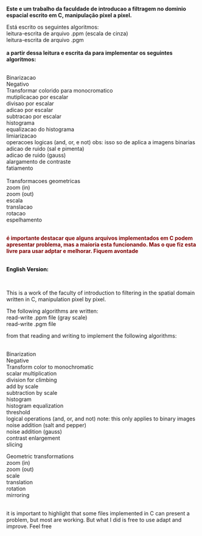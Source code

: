 <p><strong>Este e um trabalho da faculdade de introducao a filtragem no dominio espacial escrito em C, manipula&ccedil;&atilde;o pixel a pixel.</strong></p>
<p>Est&aacute; escrito os seguintes algoritmos:&nbsp;<br />leitura-escrita de arquivo .ppm (escala de cinza)<br />leitura-escrita de arquivo .pgm<br /><br /><strong>a partir dessa leitura e escrita da para implementar os seguintes algoritmos:</strong></p>
<p><br />Binarizacao<br />Negativo<br />Transformar colorido para monocromatico<br />mutiplicacao por escalar<br />divisao por escalar<br />adicao por escalar<br />subtracao por escalar<br />histograma<br />equalizacao do histograma<br />limiarizacao<br />operacoes logicas (and, or, e not) obs: isso so de aplica a imagens binarias<br />adicao de ruido (sal e pimenta)<br />adicao de ruido (gauss)<br />alargamento de contraste<br />fatiamento<br /><br />Transformacoes geometricas<br />zoom (in)<br />zoom (out)<br />escala<br />translacao<br />rotacao<br />espelhamento</p>
<p><br /><span style="color: #800000;"><strong>&eacute; importante destacar que alguns arquivos implementados em C podem apresentar problema, mas a maioria esta funcionando. Mas o que fiz esta livre para usar adptar e melhorar. Fiquem avontade</strong></span></p>
<p><span style="color: #800000;"><strong><br /><span style="color: #000000;">English Version:</span></strong></span></p>
<p>&nbsp;</p>
<p>This is a work of the faculty of introduction to filtering in the spatial domain written in C, manipulation pixel by pixel.</p>
<p>The following algorithms are written:<br />read-write .ppm file (gray scale)<br />read-write .pgm file</p>
<p>from that reading and writing to implement the following algorithms:</p>
<p><br />Binarization<br />Negative<br />Transform color to monochromatic<br />scalar multiplication<br />division for climbing<br />add by scale<br />subtraction by scale<br />histogram<br />histogram equalization<br />threshold<br />logical operations (and, or, and not) note: this only applies to binary images<br />noise addition (salt and pepper)<br />noise addition (gauss)<br />contrast enlargement<br />slicing</p>
<p>Geometric transformations<br />zoom (in)<br />zoom (out)<br />scale<br />translation<br />rotation<br />mirroring</p>
<p><br />it is important to highlight that some files implemented in C can present a problem, but most are working. But what I did is free to use adapt and improve. Feel free</p>
